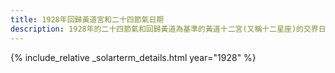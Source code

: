 ```yaml
---
title: 1928年回歸黃道宮和二十四節氣日期
description: 1928年的二十四節氣和回歸黃道為基準的黃道十二宮(又稱十二星座)的交界日期，常見於西洋占星術和星座運程
---
```

{% include_relative _solarterm_details.html year="1928" %}
